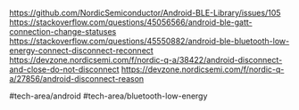 https://github.com/NordicSemiconductor/Android-BLE-Library/issues/105
https://stackoverflow.com/questions/45056566/android-ble-gatt-connection-change-statuses
https://stackoverflow.com/questions/45550882/android-ble-bluetooth-low-energy-connect-disconnect-reconnect
https://devzone.nordicsemi.com/f/nordic-q-a/38422/android-disconnect-and-close-do-not-disconnect
https://devzone.nordicsemi.com/f/nordic-q-a/27856/android-disconnect-reason

#tech-area/android 
#tech-area/bluetooth-low-energy 